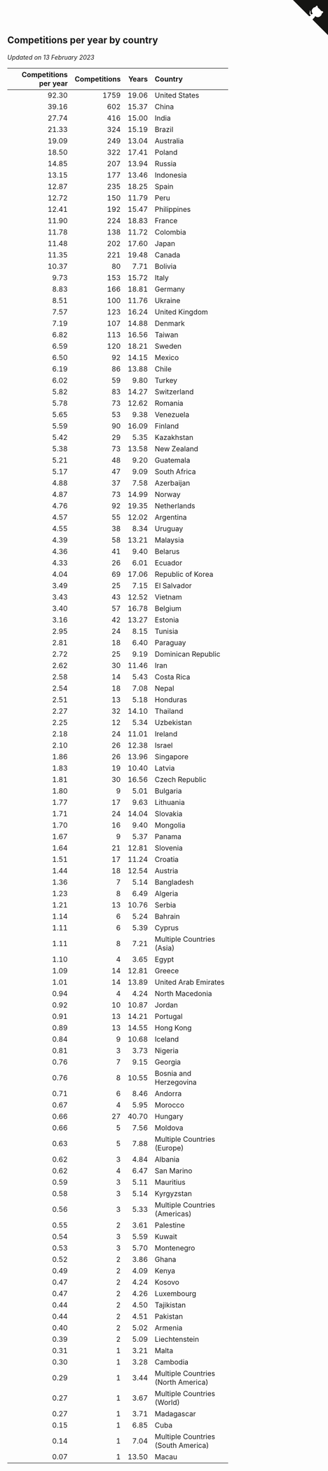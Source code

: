 ## Competitions per year by country

*Updated on 13 February 2023*

| Competitions per year | Competitions | Years | Country |
| ---: | ---: | ---: | :--- |
| 92.30 | 1759 | 19.06 | United States |
| 39.16 | 602 | 15.37 | China |
| 27.74 | 416 | 15.00 | India |
| 21.33 | 324 | 15.19 | Brazil |
| 19.09 | 249 | 13.04 | Australia |
| 18.50 | 322 | 17.41 | Poland |
| 14.85 | 207 | 13.94 | Russia |
| 13.15 | 177 | 13.46 | Indonesia |
| 12.87 | 235 | 18.25 | Spain |
| 12.72 | 150 | 11.79 | Peru |
| 12.41 | 192 | 15.47 | Philippines |
| 11.90 | 224 | 18.83 | France |
| 11.78 | 138 | 11.72 | Colombia |
| 11.48 | 202 | 17.60 | Japan |
| 11.35 | 221 | 19.48 | Canada |
| 10.37 | 80 | 7.71 | Bolivia |
| 9.73 | 153 | 15.72 | Italy |
| 8.83 | 166 | 18.81 | Germany |
| 8.51 | 100 | 11.76 | Ukraine |
| 7.57 | 123 | 16.24 | United Kingdom |
| 7.19 | 107 | 14.88 | Denmark |
| 6.82 | 113 | 16.56 | Taiwan |
| 6.59 | 120 | 18.21 | Sweden |
| 6.50 | 92 | 14.15 | Mexico |
| 6.19 | 86 | 13.88 | Chile |
| 6.02 | 59 | 9.80 | Turkey |
| 5.82 | 83 | 14.27 | Switzerland |
| 5.78 | 73 | 12.62 | Romania |
| 5.65 | 53 | 9.38 | Venezuela |
| 5.59 | 90 | 16.09 | Finland |
| 5.42 | 29 | 5.35 | Kazakhstan |
| 5.38 | 73 | 13.58 | New Zealand |
| 5.21 | 48 | 9.20 | Guatemala |
| 5.17 | 47 | 9.09 | South Africa |
| 4.88 | 37 | 7.58 | Azerbaijan |
| 4.87 | 73 | 14.99 | Norway |
| 4.76 | 92 | 19.35 | Netherlands |
| 4.57 | 55 | 12.02 | Argentina |
| 4.55 | 38 | 8.34 | Uruguay |
| 4.39 | 58 | 13.21 | Malaysia |
| 4.36 | 41 | 9.40 | Belarus |
| 4.33 | 26 | 6.01 | Ecuador |
| 4.04 | 69 | 17.06 | Republic of Korea |
| 3.49 | 25 | 7.15 | El Salvador |
| 3.43 | 43 | 12.52 | Vietnam |
| 3.40 | 57 | 16.78 | Belgium |
| 3.16 | 42 | 13.27 | Estonia |
| 2.95 | 24 | 8.15 | Tunisia |
| 2.81 | 18 | 6.40 | Paraguay |
| 2.72 | 25 | 9.19 | Dominican Republic |
| 2.62 | 30 | 11.46 | Iran |
| 2.58 | 14 | 5.43 | Costa Rica |
| 2.54 | 18 | 7.08 | Nepal |
| 2.51 | 13 | 5.18 | Honduras |
| 2.27 | 32 | 14.10 | Thailand |
| 2.25 | 12 | 5.34 | Uzbekistan |
| 2.18 | 24 | 11.01 | Ireland |
| 2.10 | 26 | 12.38 | Israel |
| 1.86 | 26 | 13.96 | Singapore |
| 1.83 | 19 | 10.40 | Latvia |
| 1.81 | 30 | 16.56 | Czech Republic |
| 1.80 | 9 | 5.01 | Bulgaria |
| 1.77 | 17 | 9.63 | Lithuania |
| 1.71 | 24 | 14.04 | Slovakia |
| 1.70 | 16 | 9.40 | Mongolia |
| 1.67 | 9 | 5.37 | Panama |
| 1.64 | 21 | 12.81 | Slovenia |
| 1.51 | 17 | 11.24 | Croatia |
| 1.44 | 18 | 12.54 | Austria |
| 1.36 | 7 | 5.14 | Bangladesh |
| 1.23 | 8 | 6.49 | Algeria |
| 1.21 | 13 | 10.76 | Serbia |
| 1.14 | 6 | 5.24 | Bahrain |
| 1.11 | 6 | 5.39 | Cyprus |
| 1.11 | 8 | 7.21 | Multiple Countries (Asia) |
| 1.10 | 4 | 3.65 | Egypt |
| 1.09 | 14 | 12.81 | Greece |
| 1.01 | 14 | 13.89 | United Arab Emirates |
| 0.94 | 4 | 4.24 | North Macedonia |
| 0.92 | 10 | 10.87 | Jordan |
| 0.91 | 13 | 14.21 | Portugal |
| 0.89 | 13 | 14.55 | Hong Kong |
| 0.84 | 9 | 10.68 | Iceland |
| 0.81 | 3 | 3.73 | Nigeria |
| 0.76 | 7 | 9.15 | Georgia |
| 0.76 | 8 | 10.55 | Bosnia and Herzegovina |
| 0.71 | 6 | 8.46 | Andorra |
| 0.67 | 4 | 5.95 | Morocco |
| 0.66 | 27 | 40.70 | Hungary |
| 0.66 | 5 | 7.56 | Moldova |
| 0.63 | 5 | 7.88 | Multiple Countries (Europe) |
| 0.62 | 3 | 4.84 | Albania |
| 0.62 | 4 | 6.47 | San Marino |
| 0.59 | 3 | 5.11 | Mauritius |
| 0.58 | 3 | 5.14 | Kyrgyzstan |
| 0.56 | 3 | 5.33 | Multiple Countries (Americas) |
| 0.55 | 2 | 3.61 | Palestine |
| 0.54 | 3 | 5.59 | Kuwait |
| 0.53 | 3 | 5.70 | Montenegro |
| 0.52 | 2 | 3.86 | Ghana |
| 0.49 | 2 | 4.09 | Kenya |
| 0.47 | 2 | 4.24 | Kosovo |
| 0.47 | 2 | 4.26 | Luxembourg |
| 0.44 | 2 | 4.50 | Tajikistan |
| 0.44 | 2 | 4.51 | Pakistan |
| 0.40 | 2 | 5.02 | Armenia |
| 0.39 | 2 | 5.09 | Liechtenstein |
| 0.31 | 1 | 3.21 | Malta |
| 0.30 | 1 | 3.28 | Cambodia |
| 0.29 | 1 | 3.44 | Multiple Countries (North America) |
| 0.27 | 1 | 3.67 | Multiple Countries (World) |
| 0.27 | 1 | 3.71 | Madagascar |
| 0.15 | 1 | 6.85 | Cuba |
| 0.14 | 1 | 7.04 | Multiple Countries (South America) |
| 0.07 | 1 | 13.50 | Macau |


<a href="https://github.com/jonatanklosko/wca_statistics" class="github-corner" aria-label="View source on Github"><svg width="80" height="80" viewBox="0 0 250 250" style="fill:#151513; color:#fff; position: absolute; top: 0; border: 0; right: 0;" aria-hidden="true"><path d="M0,0 L115,115 L130,115 L142,142 L250,250 L250,0 Z"></path><path d="M128.3,109.0 C113.8,99.7 119.0,89.6 119.0,89.6 C122.0,82.7 120.5,78.6 120.5,78.6 C119.2,72.0 123.4,76.3 123.4,76.3 C127.3,80.9 125.5,87.3 125.5,87.3 C122.9,97.6 130.6,101.9 134.4,103.2" fill="currentColor" style="transform-origin: 130px 106px;" class="octo-arm"></path><path d="M115.0,115.0 C114.9,115.1 118.7,116.5 119.8,115.4 L133.7,101.6 C136.9,99.2 139.9,98.4 142.2,98.6 C133.8,88.0 127.5,74.4 143.8,58.0 C148.5,53.4 154.0,51.2 159.7,51.0 C160.3,49.4 163.2,43.6 171.4,40.1 C171.4,40.1 176.1,42.5 178.8,56.2 C183.1,58.6 187.2,61.8 190.9,65.4 C194.5,69.0 197.7,73.2 200.1,77.6 C213.8,80.2 216.3,84.9 216.3,84.9 C212.7,93.1 206.9,96.0 205.4,96.6 C205.1,102.4 203.0,107.8 198.3,112.5 C181.9,128.9 168.3,122.5 157.7,114.1 C157.9,116.9 156.7,120.9 152.7,124.9 L141.0,136.5 C139.8,137.7 141.6,141.9 141.8,141.8 Z" fill="currentColor" class="octo-body"></path></svg></a><style>.github-corner:hover .octo-arm{animation:octocat-wave 560ms ease-in-out}@keyframes octocat-wave{0%,100%{transform:rotate(0)}20%,60%{transform:rotate(-25deg)}40%,80%{transform:rotate(10deg)}}@media (max-width:500px){.github-corner:hover .octo-arm{animation:none}.github-corner .octo-arm{animation:octocat-wave 560ms ease-in-out}}</style>
